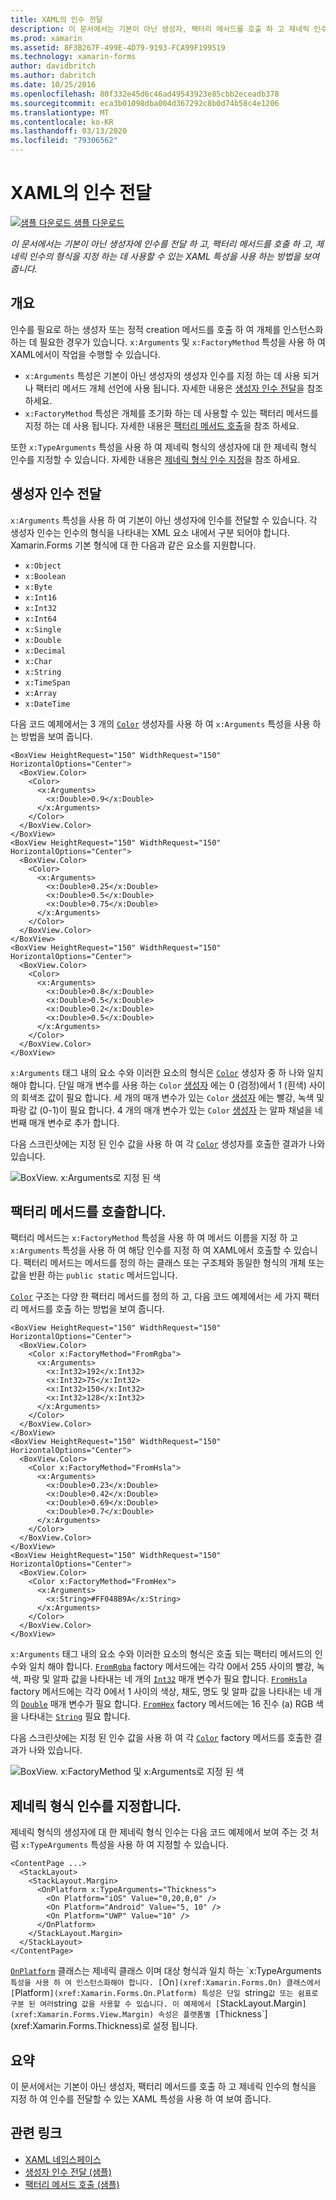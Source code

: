 ```yaml
---
title: XAML의 인수 전달
description: 이 문서에서는 기본이 아닌 생성자, 팩터리 메서드를 호출 하 고 제네릭 인수의 형식을 지정 하 여 인수를 전달할 수 있는 XAML 특성을 사용 하는 방법을 보여 줍니다.
ms.prod: xamarin
ms.assetid: 8F3B267F-499E-4D79-9193-FCA99F199519
ms.technology: xamarin-forms
author: davidbritch
ms.author: dabritch
ms.date: 10/25/2016
ms.openlocfilehash: 80f332e45d6c46ad49543923e85cbb2eceadb378
ms.sourcegitcommit: eca3b01098dba004d367292c8b0d74b58c4e1206
ms.translationtype: MT
ms.contentlocale: ko-KR
ms.lasthandoff: 03/13/2020
ms.locfileid: "79306562"
---
```

# <a name="passing-arguments-in-xaml"></a>XAML의 인수 전달

[![샘플 다운로드](~/media/shared/download.png) 샘플 다운로드](https://docs.microsoft.com/samples/xamarin/xamarin-forms-samples/xaml-passingconstructorarguments)

_이 문서에서는 기본이 아닌 생성자에 인수를 전달 하 고, 팩터리 메서드를 호출 하 고, 제네릭 인수의 형식을 지정 하는 데 사용할 수 있는 XAML 특성을 사용 하는 방법을 보여 줍니다._

## <a name="overview"></a>개요

인수를 필요로 하는 생성자 또는 정적 creation 메서드를 호출 하 여 개체를 인스턴스화하는 데 필요한 경우가 있습니다. `x:Arguments` 및 `x:FactoryMethod` 특성을 사용 하 여 XAML에서이 작업을 수행할 수 있습니다.

- `x:Arguments` 특성은 기본이 아닌 생성자의 생성자 인수를 지정 하는 데 사용 되거나 팩터리 메서드 개체 선언에 사용 됩니다. 자세한 내용은 [생성자 인수 전달](#constructor_arguments)을 참조 하세요.
- `x:FactoryMethod` 특성은 개체를 초기화 하는 데 사용할 수 있는 팩터리 메서드를 지정 하는 데 사용 됩니다. 자세한 내용은 [팩터리 메서드 호출](#factory_methods)을 참조 하세요.

또한 `x:TypeArguments` 특성을 사용 하 여 제네릭 형식의 생성자에 대 한 제네릭 형식 인수를 지정할 수 있습니다. 자세한 내용은 [제네릭 형식 인수 지정](#generic_type_arguments)을 참조 하세요.

<a name="constructor_arguments" />

## <a name="passing-constructor-arguments"></a>생성자 인수 전달

`x:Arguments` 특성을 사용 하 여 기본이 아닌 생성자에 인수를 전달할 수 있습니다. 각 생성자 인수는 인수의 형식을 나타내는 XML 요소 내에서 구분 되어야 합니다. Xamarin.Forms 기본 형식에 대 한 다음과 같은 요소를 지원합니다.

- `x:Object`
- `x:Boolean`
- `x:Byte`
- `x:Int16`
- `x:Int32`
- `x:Int64`
- `x:Single`
- `x:Double`
- `x:Decimal`
- `x:Char`
- `x:String`
- `x:TimeSpan`
- `x:Array`
- `x:DateTime`

다음 코드 예제에서는 3 개의 [`Color`](xref:Xamarin.Forms.Color) 생성자를 사용 하 여 `x:Arguments` 특성을 사용 하는 방법을 보여 줍니다.

```xaml
<BoxView HeightRequest="150" WidthRequest="150" HorizontalOptions="Center">
  <BoxView.Color>
    <Color>
      <x:Arguments>
        <x:Double>0.9</x:Double>
      </x:Arguments>
    </Color>
  </BoxView.Color>
</BoxView>
<BoxView HeightRequest="150" WidthRequest="150" HorizontalOptions="Center">
  <BoxView.Color>
    <Color>
      <x:Arguments>
        <x:Double>0.25</x:Double>
        <x:Double>0.5</x:Double>
        <x:Double>0.75</x:Double>
      </x:Arguments>
    </Color>
  </BoxView.Color>
</BoxView>
<BoxView HeightRequest="150" WidthRequest="150" HorizontalOptions="Center">
  <BoxView.Color>
    <Color>
      <x:Arguments>
        <x:Double>0.8</x:Double>
        <x:Double>0.5</x:Double>
        <x:Double>0.2</x:Double>
        <x:Double>0.5</x:Double>
      </x:Arguments>
    </Color>
  </BoxView.Color>
</BoxView>
```

`x:Arguments` 태그 내의 요소 수와 이러한 요소의 형식은 [`Color`](xref:Xamarin.Forms.Color) 생성자 중 하 나와 일치 해야 합니다. 단일 매개 변수를 사용 하는 `Color` [생성자](xref:Xamarin.Forms.Color.%23ctor(System.Double)) 에는 0 (검정)에서 1 (흰색) 사이의 회색조 값이 필요 합니다. 세 개의 매개 변수가 있는 `Color` [생성자](xref:Xamarin.Forms.Color.%23ctor(System.Double,System.Double,System.Double)) 에는 빨강, 녹색 및 파랑 값 (0-1)이 필요 합니다. 4 개의 매개 변수가 있는 `Color` [생성자](xref:Xamarin.Forms.Color.%23ctor(System.Double,System.Double,System.Double,System.Double)) 는 알파 채널을 네 번째 매개 변수로 추가 합니다.

다음 스크린샷에는 지정 된 인수 값을 사용 하 여 각 [`Color`](xref:Xamarin.Forms.Color) 생성자를 호출한 결과가 나와 있습니다.

![BoxView. x:Arguments로 지정 된 색](passing-arguments-images/passing-arguments.png)

<a name="factory_methods" />

## <a name="calling-factory-methods"></a>팩터리 메서드를 호출합니다.

팩터리 메서드는 `x:FactoryMethod` 특성을 사용 하 여 메서드 이름을 지정 하 고 `x:Arguments` 특성을 사용 하 여 해당 인수를 지정 하 여 XAML에서 호출할 수 있습니다. 팩터리 메서드는 메서드를 정의 하는 클래스 또는 구조체와 동일한 형식의 개체 또는 값을 반환 하는 `public static` 메서드입니다.

[`Color`](xref:Xamarin.Forms.Color) 구조는 다양 한 팩터리 메서드를 정의 하 고, 다음 코드 예제에서는 세 가지 팩터리 메서드를 호출 하는 방법을 보여 줍니다.

```xaml
<BoxView HeightRequest="150" WidthRequest="150" HorizontalOptions="Center">
  <BoxView.Color>
    <Color x:FactoryMethod="FromRgba">
      <x:Arguments>
        <x:Int32>192</x:Int32>
        <x:Int32>75</x:Int32>
        <x:Int32>150</x:Int32>                        
        <x:Int32>128</x:Int32>
      </x:Arguments>
    </Color>
  </BoxView.Color>
</BoxView>
<BoxView HeightRequest="150" WidthRequest="150" HorizontalOptions="Center">
  <BoxView.Color>
    <Color x:FactoryMethod="FromHsla">
      <x:Arguments>
        <x:Double>0.23</x:Double>
        <x:Double>0.42</x:Double>
        <x:Double>0.69</x:Double>
        <x:Double>0.7</x:Double>
      </x:Arguments>
    </Color>
  </BoxView.Color>
</BoxView>
<BoxView HeightRequest="150" WidthRequest="150" HorizontalOptions="Center">
  <BoxView.Color>
    <Color x:FactoryMethod="FromHex">
      <x:Arguments>
        <x:String>#FF048B9A</x:String>
      </x:Arguments>
    </Color>
  </BoxView.Color>
</BoxView>
```

`x:Arguments` 태그 내의 요소 수와 이러한 요소의 형식은 호출 되는 팩터리 메서드의 인수와 일치 해야 합니다. [`FromRgba`](xref:Xamarin.Forms.Color.FromRgba(System.Int32,System.Int32,System.Int32,System.Int32)) factory 메서드에는 각각 0에서 255 사이의 빨강, 녹색, 파랑 및 알파 값을 나타내는 네 개의 [`Int32`](https://docs.microsoft.com/dotnet/api/system.int32) 매개 변수가 필요 합니다. [`FromHsla`](xref:Xamarin.Forms.Color.FromHsla(System.Double,System.Double,System.Double,System.Double)) factory 메서드에는 각각 0에서 1 사이의 색상, 채도, 명도 및 알파 값을 나타내는 네 개의 [`Double`](https://docs.microsoft.com/dotnet/api/system.double) 매개 변수가 필요 합니다. [`FromHex`](xref:Xamarin.Forms.Color.FromHex(System.String)) factory 메서드에는 16 진수 (a) RGB 색을 나타내는 [`String`](https://docs.microsoft.com/dotnet/api/system.string) 필요 합니다.

다음 스크린샷에는 지정 된 인수 값을 사용 하 여 각 [`Color`](xref:Xamarin.Forms.Color) factory 메서드를 호출한 결과가 나와 있습니다.

![BoxView. x:FactoryMethod 및 x:Arguments로 지정 된 색](passing-arguments-images/factory-methods.png)

<a name="generic_type_arguments" />

## <a name="specifying-a-generic-type-argument"></a>제네릭 형식 인수를 지정합니다.

제네릭 형식의 생성자에 대 한 제네릭 형식 인수는 다음 코드 예제에서 보여 주는 것 처럼 `x:TypeArguments` 특성을 사용 하 여 지정할 수 있습니다.

```xaml
<ContentPage ...>
  <StackLayout>
    <StackLayout.Margin>
      <OnPlatform x:TypeArguments="Thickness">
        <On Platform="iOS" Value="0,20,0,0" />
        <On Platform="Android" Value="5, 10" />
        <On Platform="UWP" Value="10" />
      </OnPlatform>
    </StackLayout.Margin>
  </StackLayout>
</ContentPage>
```

[`OnPlatform`](xref:Xamarin.Forms.OnPlatform`1) 클래스는 제네릭 클래스 이며 대상 형식과 일치 하는 `x:TypeArguments` 특성을 사용 하 여 인스턴스화해야 합니다. [`On`](xref:Xamarin.Forms.On) 클래스에서 [`Platform`](xref:Xamarin.Forms.On.Platform) 특성은 단일 `string` 값 또는 쉼표로 구분 된 여러 `string` 값을 사용할 수 있습니다. 이 예제에서 [`StackLayout.Margin`](xref:Xamarin.Forms.View.Margin) 속성은 플랫폼별 [`Thickness`](xref:Xamarin.Forms.Thickness)로 설정 됩니다.

## <a name="summary"></a>요약

이 문서에서는 기본이 아닌 생성자, 팩터리 메서드를 호출 하 고 제네릭 인수의 형식을 지정 하 여 인수를 전달할 수 있는 XAML 특성을 사용 하 여 보여 줍니다.

## <a name="related-links"></a>관련 링크

- [XAML 네임스페이스](~/xamarin-forms/xaml/namespaces.md)
- [생성자 인수 전달 (샘플)](https://docs.microsoft.com/samples/xamarin/xamarin-forms-samples/xaml-passingconstructorarguments)
- [팩터리 메서드 호출 (샘플)](https://docs.microsoft.com/samples/xamarin/xamarin-forms-samples/xaml-callingfactorymethods)
